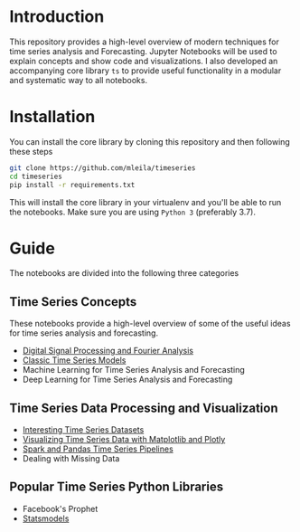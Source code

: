 # Introduction
This repository provides a high-level overview of modern techniques for time series analysis and Forecasting. Jupyter Notebooks will be used to explain concepts and show code and visualizations. I also developed an accompanying core library `ts` to provide useful functionality in a modular and systematic way to all notebooks.

# Installation
You can install the core library by cloning this repository and then following these steps
```bash
git clone https://github.com/mleila/timeseries
cd timeseries
pip install -r requirements.txt
```
This will install the core library in your virtualenv and you'll be able to run the notebooks. Make sure you are using `Python 3` (preferably 3.7).

# Guide
The notebooks are divided into the following three categories

## Time Series Concepts
These notebooks provide a high-level overview of some of the useful ideas for time series analysis and forecasting.

- [Digital Signal Processing and Fourier Analysis](https://github.com/mleila/timeseries/blob/master/notebooks/01_Concepts/01_Digital%20Signal%20Processing.ipynb)
- [Classic Time Series Models](https://github.com/mleila/timeseries/blob/master/notebooks/01_Concepts/02_Classic%20Time%20Series%20Models.ipynb)
- Machine Learning for Time Series Analysis and Forecasting
- Deep Learning for Time Series Analysis and Forecasting

## Time Series Data Processing and Visualization

- [Interesting Time Series Datasets](https://github.com/mleila/timeseries/blob/master/notebooks/02_Processing/01_Interesting%20Time%20Series%20Datasets.ipynb)
- [Visualizing Time Series Data with Matplotlib and Plotly](https://github.com/mleila/timeseries/blob/master/notebooks/02_Processing/02_Visualizing%20Time%20Series%20Data%20with%20Matplotlib%20and%20Plotly.ipynb)
- [Spark and Pandas Time Series Pipelines](https://github.com/mleila/timeseries/blob/master/notebooks/02_Processing/03_Spark%20and%20Pandas%20Time%20Series%20Pipelines.ipynb)
- Dealing with Missing Data

## Popular Time Series Python Libraries

- Facebook's Prophet
- [Statsmodels](https://github.com/mleila/timeseries/blob/master/notebooks/03_Libraries/01_statsmodels.ipynb)
